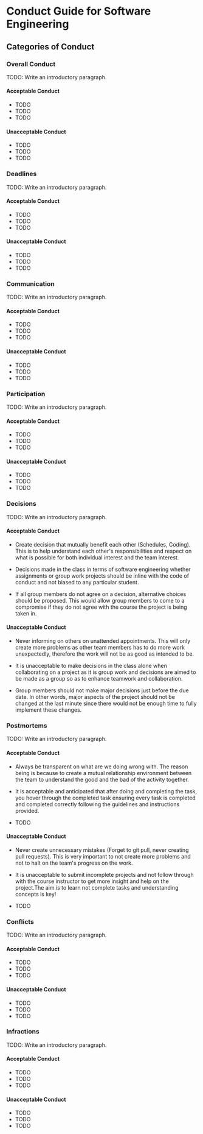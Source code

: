 # Conduct Guide for Software Engineering

## Categories of Conduct

### Overall Conduct

TODO: Write an introductory paragraph.

#### Acceptable Conduct

- TODO
- TODO
- TODO

#### Unacceptable Conduct

- TODO
- TODO
- TODO

### Deadlines

TODO: Write an introductory paragraph.

#### Acceptable Conduct

- TODO
- TODO
- TODO

#### Unacceptable Conduct

- TODO
- TODO
- TODO

### Communication

TODO: Write an introductory paragraph.

#### Acceptable Conduct

- TODO
- TODO
- TODO

#### Unacceptable Conduct

- TODO
- TODO
- TODO

### Participation

TODO: Write an introductory paragraph.

#### Acceptable Conduct

- TODO
- TODO
- TODO

#### Unacceptable Conduct

- TODO
- TODO
- TODO

### Decisions

TODO: Write an introductory paragraph.

#### Acceptable Conduct

- Create decision that mutually benefit each other (Schedules, Coding). This is to help understand each other's responsibilities and respect on what is possible for both individual interest and the team interest.

- Decisions made in the class in terms of software engineering whether assignments or group work projects should be inline with the code of conduct and not biased to any particular student.

- If all group members do not agree on a decision, alternative choices should be proposed. This would allow group members to come to a compromise if they do not agree with the course the project is being taken in.

#### Unacceptable Conduct

- Never informing on others on unattended appointments. This will only create more problems as other team members has to do more work unexpectedly, therefore the work will not be as good as intended to be.

- It is unacceptable to make decisions in the class alone when collaborating on a project as it is group work and decisions are aimed to be made as a group so as to enhance teamwork and collaboration.

- Group members should not make major decisions just before the due date. In other words, major aspects of the project should not be changed at the last minute since there would not be enough time to fully implement these changes.

### Postmortems

TODO: Write an introductory paragraph.

#### Acceptable Conduct

- Always be transparent on what are we doing wrong with. The reason being is because to create a mutual relationship environment between the team to understand the good and the bad of the activity together.

- It is acceptable and anticipated that after doing and completing the task, you hover through the completed task ensuring every task is completed and completed correctly following the guidelines and instructions provided.

- TODO

#### Unacceptable Conduct

- Never create unnecessary mistakes (Forget to git pull, never creating pull requests). This is very important to not create more problems and not to halt on the team's progress on the work.

- It is unacceptable to submit incomplete projects and not follow through with the course instructor to get more insight and help on the project.The aim is to learn not complete tasks and understanding concepts is key!
- TODO

### Conflicts

TODO: Write an introductory paragraph.

#### Acceptable Conduct

- TODO
- TODO
- TODO

#### Unacceptable Conduct

- TODO
- TODO
- TODO

### Infractions

TODO: Write an introductory paragraph.

#### Acceptable Conduct

- TODO
- TODO
- TODO

#### Unacceptable Conduct

- TODO
- TODO
- TODO
